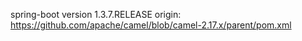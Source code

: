 spring-boot version 1.3.7.RELEASE
origin: https://github.com/apache/camel/blob/camel-2.17.x/parent/pom.xml